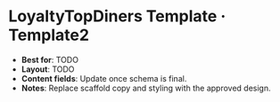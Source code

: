 # LoyaltyTopDiners Template · Template2

- **Best for**: TODO
- **Layout**: TODO
- **Content fields**: Update once schema is final.
- **Notes**: Replace scaffold copy and styling with the approved design.

